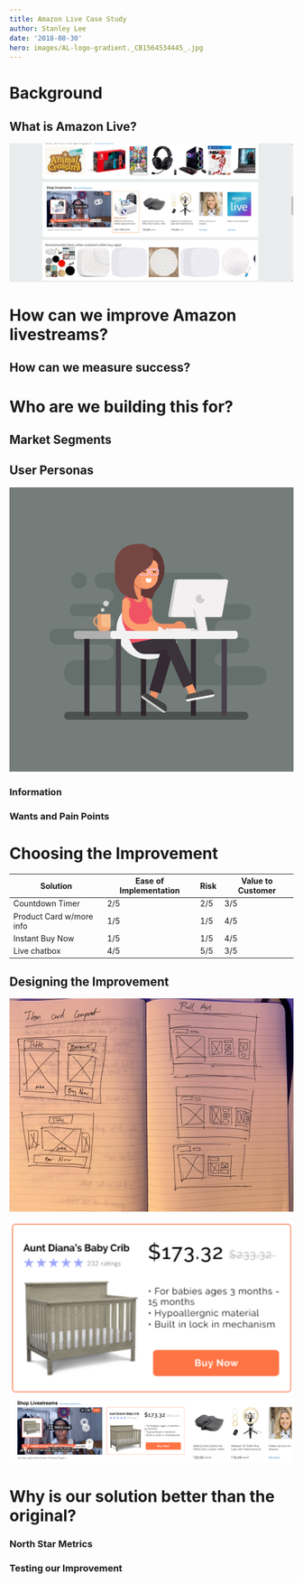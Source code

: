 ```yaml
---
title: Amazon Live Case Study
author: Stanley Lee
date: '2018-08-30'
hero: images/AL-logo-gradient._CB1564534445_.jpg
---
```

# Background

## What is Amazon Live?

![](images/chrome_2020-10-23_07-59-38.png)

# How can we improve Amazon livestreams?

## How can we measure success?

# Who are we building this for?

## Market Segments

## User Personas

![](images/day13-it-girl.png)

### Information

### Wants and Pain Points

# Choosing the Improvement

| Solution                 | Ease of Implementation | Risk | Value to Customer |
| ------------------------ | ---------------------- | ---- | ----------------- |
| Countdown Timer          | 2/5                    | 2/5  | 3/5               |
| Product Card w/more info | 1/5                    | 1/5  | 4/5               |
| Instant Buy Now          | 1/5                    | 1/5  | 4/5               |
| Live chatbox             | 4/5                    | 5/5  | 3/5               |

## Designing the Improvement

![](images/IMG_7149.jpg)

![](images/chrome_2021-05-06_22-35-20.png) ![](images/chrome_2021-05-06_22-41-28.png)

# Why is our solution better than the original?

### North Star Metrics

### Testing our Improvement

